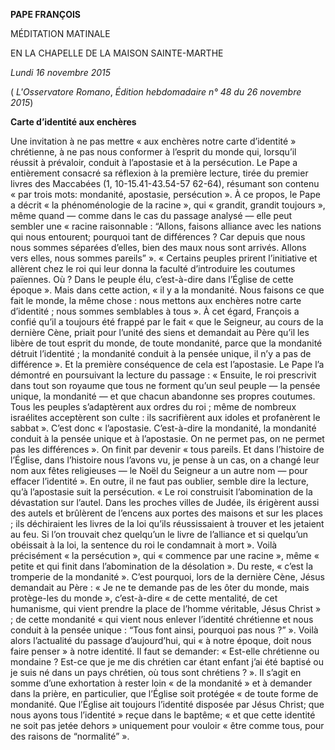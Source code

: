 **PAPE FRANÇOIS**

MÉDITATION MATINALE

EN LA CHAPELLE DE LA MAISON SAINTE-MARTHE

*Lundi 16 novembre 2015*

( *L'Osservatore Romano*, *Édition hebdomadaire n° 48 du 26 novembre 2015*)

**Carte d’identité aux enchères**

Une invitation à ne pas mettre « aux enchères notre carte d’identité » chrétienne, à ne pas nous conformer à l’esprit du monde qui, lorsqu’il réussit à prévaloir, conduit à l’apostasie et à la persécution. Le Pape a entièrement consacré sa réflexion à la première lecture, tirée du premier livres des Maccabées (1, 10-15.41-43.54-57 62-64), résumant son contenu « par trois mots: mondanité, apostasie, persécution ». À ce propos, le Pape a décrit « la phénoménologie de la racine », qui « grandit, grandit toujours », même quand — comme dans le cas du passage analysé — elle peut sembler une « racine raisonnable : “Allons, faisons alliance avec les nations qui nous entourent; pourquoi tant de différences ? Car depuis que nous nous sommes séparées d’elles, bien des maux nous sont arrivés. Allons vers elles, nous sommes pareils” ». « Certains peuples prirent l’initiative et allèrent chez le roi qui leur donna la faculté d’introduire les coutumes païennes. Où ? Dans le peuple élu, c’est-à-dire dans l’Église de cette époque ». Mais dans cette action, « il y a la mondanité. Nous faisons ce que fait le monde, la même chose : nous mettons aux enchères notre carte d’identité ; nous sommes semblables à tous ». À cet égard, François a confié qu’il a toujours été frappé par le fait « que le Seigneur, au cours de la dernière Cène, priait pour l’unité des siens et demandait au Père qu’il les libère de tout esprit du monde, de toute mondanité, parce que la mondanité détruit l’identité ; la mondanité conduit à la pensée unique, il n’y a pas de différence ». Et la première conséquence de cela est l’apostasie. Le Pape l’a démontré en poursuivant la lecture du passage : « Ensuite, le roi prescrivit dans tout son royaume que tous ne forment qu’un seul peuple — la pensée unique, la mondanité — et que chacun abandonne ses propres coutumes. Tous les peuples s’adaptèrent aux ordres du roi ; même de nombreux israélites acceptèrent son culte : ils sacrifièrent aux idoles et profanèrent le sabbat ». C’est donc « l’apostasie. C’est-à-dire la mondanité, la mondanité conduit à la pensée unique et à l’apostasie. On ne permet pas, on ne permet pas les différences ». On finit par devenir « tous pareils. Et dans l’histoire de l’Église, dans l’histoire nous l’avons vu, je pense à un cas, on a changé leur nom aux fêtes religieuses — le Noël du Seigneur a un autre nom — pour effacer l’identité ». En outre, il ne faut pas oublier, semble dire la lecture, qu’à l’apostasie suit la persécution. « Le roi construisit l’abomination de la dévastation sur l’autel. Dans les proches villes de Judée, ils érigèrent aussi des autels et brûlèrent de l’encens aux portes des maisons et sur les places ; ils déchiraient les livres de la loi qu’ils réussissaient à trouver et les jetaient au feu. Si l’on trouvait chez quelqu’un le livre de l’alliance et si quelqu’un obéissait à la loi, la sentence du roi le condamnait à mort ». Voilà précisément « la persécution », qui « commence par une racine », même « petite et qui finit dans l’abomination de la désolation ». Du reste, « c’est la tromperie de la mondanité ». C’est pourquoi, lors de la dernière Cène, Jésus demandait au Père : « Je ne te demande pas de les ôter du monde, mais protège-les du monde », c’est-à-dire « de cette mentalité, de cet humanisme, qui vient prendre la place de l’homme véritable, Jésus Christ » ; de cette mondanité « qui vient nous enlever l’identité chrétienne et nous conduit à la pensée unique : “Tous font ainsi, pourquoi pas nous ?” ». Voilà alors l’actualité du passage d’aujourd’hui, qui « à notre époque, doit nous faire penser » à notre identité. Il faut se demander: « Est-elle chrétienne ou mondaine ? Est-ce que je me dis chrétien car étant enfant j’ai été baptisé ou je suis né dans un pays chrétien, où tous sont chrétiens ? ». Il s’agit en somme d’une exhortation à rester loin « de la mondanité » et à demander dans la prière, en particulier, que l’Église soit protégée « de toute forme de mondanité. Que l’Église ait toujours l’identité disposée par Jésus Christ; que nous ayons tous l’identité » reçue dans le baptême; « et que cette identité ne soit pas jetée dehors » uniquement pour vouloir « être comme tous, pour des raisons de “normalité” ».